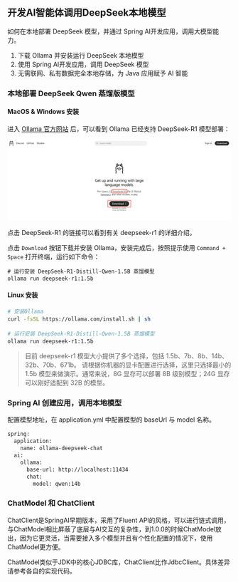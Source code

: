 ## 开发AI智能体调用DeepSeek本地模型
如何在本地部署 DeepSeek 模型，并通过 Spring AI开发应用，调用大模型能力。

1. 下载 Ollama 并安装运行 DeepSeek 本地模型
2. 使用 Spring AI开发应用，调用 DeepSeek 模型
3. 无需联网、私有数据完全本地存储，为 Java 应用赋予 AI 智能

### 本地部署 DeepSeek Qwen 蒸馏版模型

#### MacOS & Windows 安装
进入 [Ollama 官方网站](https://ollama.com/) 后，可以看到 Ollama 已经支持 DeepSeek-R1 模型部署：

![](download.png)

点击 DeepSeek-R1 的链接可以看到有关 deepseek-r1 的详细介绍。

点击 `Download` 按钮下载并安装 Ollama，安装完成后，按照提示使用 `Command + Space` 打开终端，运行如下命令：

```shell
# 运行安装 DeepSeek-R1-Distill-Qwen-1.5B 蒸馏模型
ollama run deepseek-r1:1.5b
```

#### Linux 安装

```bash
# 安装Ollama
curl -fsSL https://ollama.com/install.sh | sh

# 运行安装 DeepSeek-R1-Distill-Qwen-1.5B 蒸馏模型
ollama run deepseek-r1:1.5b
```

> 目前 deepseek-r1 模型大小提供了多个选择，包括 1.5b、7b、8b、14b、32b、70b、671b。
> 请根据你机器的显卡配置进行选择，这里只选择最小的 1.5b 模型来做演示。通常来说，8G 显存可以部署 8B 级别模型；24G 显存可以刚好适配到 32B 的模型。

### Spring AI 创建应用，调用本地模型

配置模型地址，在 application.yml 中配置模型的 baseUrl 与 model 名称。

```plain
spring:
  application:
    name: ollama-deepseek-chat
  ai:
    ollama:
      base-url: http://localhost:11434
      chat:
        model: qwen:14b
```

### ChatModel 和 ChatClient

ChatClient是SpringAI早期版本，采用了Fluent API的风格，可以进行链式调用，与ChatModel相比屏蔽了底层与AI交互的复杂性，到1.0.0的时候ChatModel放出，因为它更灵活，当需要接入多个模型并且有个性化配置的情况下，使用ChatModel更方便。

ChatModel类似于JDK中的核心JDBC库，ChatClient比作JdbcClient。具体差异请参考各自的实现代码。